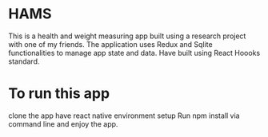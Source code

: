 # HAMS

This is a health and weight measuring app built using a research project with one of my friends.
The application uses Redux and Sqlite functionalities to manage app state and data.
Have built using React Hoooks standard.

# To run this app 
clone the app
have react native environment setup
Run npm install via command line and enjoy the app.

